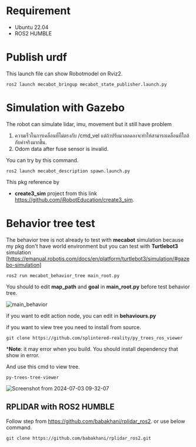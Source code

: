 # Requirement
- Ubuntu 22.04
- ROS2 HUMBLE

# Publish urdf 

This launch file can show Robotmodel on Rviz2.

```
ros2 launch mecabot_bringup mecabot_state_publisher.launch.py
```

# Simulation with Gazebo

The robot can simulate lidar, imu, movement but it still have problem 
1. ความเร็วในการเคลื่อนที่ไม่ตรงกับ /cmd_vel แต่ถ้าปรับมวลลดลงจะทำให้สามารถเคลื่อนที่ใกล้กับค่าจริงมากขึ้น.
2. Odom data after fuse sensor is invalid.

You can try by this command.
```
ros2 launch mecabot_description spawn.launch.py
```

This pkg reference by
- **create3_sim** project from this link https://github.com/iRobotEducation/create3_sim.

# Behavior tree test

The behavior tree is not already to test with **mecabot** simulation because my pkg don't have world environment but you can test with **Turtlebot3** simulation [https://emanual.robotis.com/docs/en/platform/turtlebot3/simulation/#gazebo-simulation]

```
ros2 run mecabot_behavior_tree main_root.py
```
You should to edit **map_path** and **goal** in **main_root.py** before test behavior tree.

![main_behavior](https://github.com/SuaPiamsuk/mecabot/assets/56068294/5c7eea36-9f07-405d-a519-8dabaab36440)

if you want to edit action node, you can edit in **behaviours.py**

if you want to view tree you need to install from source.

```
git clone https://github.com/splintered-reality/py_trees_ros_viewer
```
***Note**: it may error when you build. You should install dependency that show in error.

And use this cmd to view tree.

```
py-trees-tree-viewer
```

![Screenshot from 2024-07-03 09-32-07](https://github.com/SuaPiamsuk/mecabot/assets/56068294/d8fb7041-27bf-492f-a5dc-98e4115d3aab)



## RPLIDAR with ROS2 HUMBLE
Follow step from https://github.com/babakhani/rplidar_ros2. or use below command.

```
git clone https://github.com/babakhani/rplidar_ros2.git
```
